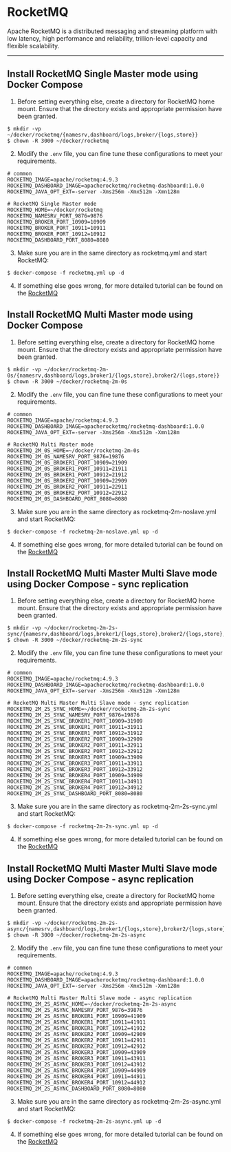 # RocketMQ

Apache RocketMQ is a distributed messaging and streaming platform with low latency, high performance and reliability,
trillion-level capacity and flexible scalability.

---

## Install RocketMQ Single Master mode using Docker Compose

1. Before setting everything else, create a directory for RocketMQ home mount. Ensure that the directory exists and
   appropriate permission have been granted.

```shell 
$ mkdir -vp ~/docker/rocketmq/{namesrv,dashboard/logs,broker/{logs,store}}
$ chown -R 3000 ~/docker/rocketmq
```

2. Modify the `.env` file, you can fine tune these configurations to meet your requirements.

```properties 
# common
ROCKETMQ_IMAGE=apache/rocketmq:4.9.3
ROCKETMQ_DASHBOARD_IMAGE=apacherocketmq/rocketmq-dashboard:1.0.0
ROCKETMQ_JAVA_OPT_EXT=-server -Xms256m -Xmx512m -Xmn128m

# RocketMQ Single Master mode
ROCKETMQ_HOME=~/docker/rocketmq
ROCKETMQ_NAMESRV_PORT_9876=9876
ROCKETMQ_BROKER_PORT_10909=10909
ROCKETMQ_BROKER_PORT_10911=10911
ROCKETMQ_BROKER_PORT_10912=10912
ROCKETMQ_DASHBOARD_PORT_8080=8080
```

3. Make sure you are in the same directory as rocketmq.yml and start RocketMQ:

```shell 
$ docker-compose -f rocketmq.yml up -d
```

4. If something else goes wrong, for more detailed tutorial can be found on
   the [RocketMQ](https://rocketmq.apache.org/)

## Install RocketMQ Multi Master mode using Docker Compose

1. Before setting everything else, create a directory for RocketMQ home mount. Ensure that the directory exists and
   appropriate permission have been granted.

```shell 
$ mkdir -vp ~/docker/rocketmq-2m-0s/{namesrv,dashboard/logs,broker1/{logs,store},broker2/{logs,store}}
$ chown -R 3000 ~/docker/rocketmq-2m-0s
``` 

2. Modify the `.env` file, you can fine tune these configurations to meet your requirements.

```properties 
# common
ROCKETMQ_IMAGE=apache/rocketmq:4.9.3
ROCKETMQ_DASHBOARD_IMAGE=apacherocketmq/rocketmq-dashboard:1.0.0
ROCKETMQ_JAVA_OPT_EXT=-server -Xms256m -Xmx512m -Xmn128m

# RocketMQ Multi Master mode
ROCKETMQ_2M_0S_HOME=~/docker/rocketmq-2m-0s
ROCKETMQ_2M_0S_NAMESRV_PORT_9876=19876
ROCKETMQ_2M_0S_BROKER1_PORT_10909=21909
ROCKETMQ_2M_0S_BROKER1_PORT_10911=21911
ROCKETMQ_2M_0S_BROKER1_PORT_10912=21912
ROCKETMQ_2M_0S_BROKER2_PORT_10909=22909
ROCKETMQ_2M_0S_BROKER2_PORT_10911=22911
ROCKETMQ_2M_0S_BROKER2_PORT_10912=22912
ROCKETMQ_2M_0S_DASHBOARD_PORT_8080=8080
```

3. Make sure you are in the same directory as rocketmq-2m-noslave.yml and start RocketMQ:

```shell 
$ docker-compose -f rocketmq-2m-noslave.yml up -d
```

4. If something else goes wrong, for more detailed tutorial can be found on
   the [RocketMQ](https://rocketmq.apache.org/)

## Install RocketMQ Multi Master Multi Slave mode using Docker Compose - sync replication

1. Before setting everything else, create a directory for RocketMQ home mount. Ensure that the directory exists and
   appropriate permission have been granted.

```shell 
$ mkdir -vp ~/docker/rocketmq-2m-2s-sync/{namesrv,dashboard/logs,broker1/{logs,store},broker2/{logs,store},broker3/{logs,store},broker4/{logs,store}}
$ chown -R 3000 ~/docker/rocketmq-2m-2s-sync
``` 

2. Modify the `.env` file, you can fine tune these configurations to meet your requirements.

```properties 
# common
ROCKETMQ_IMAGE=apache/rocketmq:4.9.3
ROCKETMQ_DASHBOARD_IMAGE=apacherocketmq/rocketmq-dashboard:1.0.0
ROCKETMQ_JAVA_OPT_EXT=-server -Xms256m -Xmx512m -Xmn128m

# RocketMQ Multi Master Multi Slave mode - sync replication
ROCKETMQ_2M_2S_SYNC_HOME=~/docker/rocketmq-2m-2s-sync
ROCKETMQ_2M_2S_SYNC_NAMESRV_PORT_9876=19876
ROCKETMQ_2M_2S_SYNC_BROKER1_PORT_10909=31909
ROCKETMQ_2M_2S_SYNC_BROKER1_PORT_10911=31911
ROCKETMQ_2M_2S_SYNC_BROKER1_PORT_10912=31912
ROCKETMQ_2M_2S_SYNC_BROKER2_PORT_10909=32909
ROCKETMQ_2M_2S_SYNC_BROKER2_PORT_10911=32911
ROCKETMQ_2M_2S_SYNC_BROKER2_PORT_10912=32912
ROCKETMQ_2M_2S_SYNC_BROKER3_PORT_10909=33909
ROCKETMQ_2M_2S_SYNC_BROKER3_PORT_10911=33911
ROCKETMQ_2M_2S_SYNC_BROKER3_PORT_10912=33912
ROCKETMQ_2M_2S_SYNC_BROKER4_PORT_10909=34909
ROCKETMQ_2M_2S_SYNC_BROKER4_PORT_10911=34911
ROCKETMQ_2M_2S_SYNC_BROKER4_PORT_10912=34912
ROCKETMQ_2M_2S_SYNC_DASHBOARD_PORT_8080=8080
```

3. Make sure you are in the same directory as rocketmq-2m-2s-sync.yml and start RocketMQ:

```shell 
$ docker-compose -f rocketmq-2m-2s-sync.yml up -d
```

4. If something else goes wrong, for more detailed tutorial can be found on
   the [RocketMQ](https://rocketmq.apache.org/)

## Install RocketMQ Multi Master Multi Slave mode using Docker Compose - async replication

1. Before setting everything else, create a directory for RocketMQ home mount. Ensure that the directory exists and
   appropriate permission have been granted.

```shell 
$ mkdir -vp ~/docker/rocketmq-2m-2s-async/{namesrv,dashboard/logs,broker1/{logs,store},broker2/{logs,store},broker3/{logs,store},broker4/{logs,store}}
$ chown -R 3000 ~/docker/rocketmq-2m-2s-async
``` 

2. Modify the `.env` file, you can fine tune these configurations to meet your requirements.

```properties 
# common
ROCKETMQ_IMAGE=apache/rocketmq:4.9.3
ROCKETMQ_DASHBOARD_IMAGE=apacherocketmq/rocketmq-dashboard:1.0.0
ROCKETMQ_JAVA_OPT_EXT=-server -Xms256m -Xmx512m -Xmn128m

# RocketMQ Multi Master Multi Slave mode - async replication
ROCKETMQ_2M_2S_ASYNC_HOME=~/docker/rocketmq-2m-2s-async
ROCKETMQ_2M_2S_ASYNC_NAMESRV_PORT_9876=39876
ROCKETMQ_2M_2S_ASYNC_BROKER1_PORT_10909=41909
ROCKETMQ_2M_2S_ASYNC_BROKER1_PORT_10911=41911
ROCKETMQ_2M_2S_ASYNC_BROKER1_PORT_10912=41912
ROCKETMQ_2M_2S_ASYNC_BROKER2_PORT_10909=42909
ROCKETMQ_2M_2S_ASYNC_BROKER2_PORT_10911=42911
ROCKETMQ_2M_2S_ASYNC_BROKER2_PORT_10912=42912
ROCKETMQ_2M_2S_ASYNC_BROKER3_PORT_10909=43909
ROCKETMQ_2M_2S_ASYNC_BROKER3_PORT_10911=43911
ROCKETMQ_2M_2S_ASYNC_BROKER3_PORT_10912=43912
ROCKETMQ_2M_2S_ASYNC_BROKER4_PORT_10909=44909
ROCKETMQ_2M_2S_ASYNC_BROKER4_PORT_10911=44911
ROCKETMQ_2M_2S_ASYNC_BROKER4_PORT_10912=44912
ROCKETMQ_2M_2S_ASYNC_DASHBOARD_PORT_8080=8080
```

3. Make sure you are in the same directory as rocketmq-2m-2s-async.yml and start RocketMQ:

```shell 
$ docker-compose -f rocketmq-2m-2s-async.yml up -d
```

4. If something else goes wrong, for more detailed tutorial can be found on
   the [RocketMQ](https://rocketmq.apache.org/)